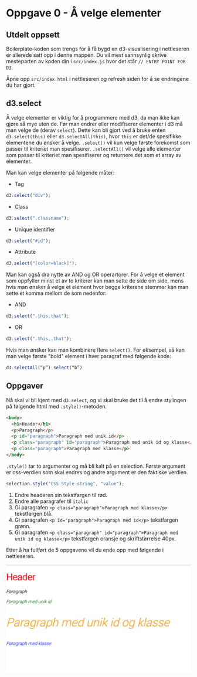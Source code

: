# Oppgave 0 - Å velge elementer

## Utdelt oppsett

Boilerplate-koden som trengs for å få bygd en d3-visualisering i nettleseren er allerede satt opp i denne mappen. Du vil mest sannsynlig skrive mesteparten av koden din i `src/index.js` hvor det står `// ENTRY POINT FOR D3`.

Åpne opp `src/index.html` i nettleseren og refresh siden for å se endringene du har gjort.

## d3.select

Å velge elementer er viktig for å programmere med d3, da man ikke kan gjøre så mye uten de. Før man endrer eller modifiserer elementer i d3 må man velge de (derav `select`). Dette kan bli gjort ved å bruke enten `d3.select(this)` eller `d3.selectAll(this)`, hvor `this` er det/de spesifikke elementene du ønsker å velge. `.select()` vil kun velge første forekomst som passer til kriteriet man spesifiserer. `.selectAll()` vil velge alle elementer som passer til kriteriet man spesifiserer og returnere det som et array av elementer.

Man kan velge elementer på følgende måter:

* Tag

```javascript
d3.select("div");
```

* Class

```javascript
d3.select(".classname");
```

* Unique identifier

```javascript
d3.select("#id");
```

* Attribute

```javascript
d3.select("[color=black]");
```

Man kan også dra nytte av AND og OR operartorer. For å velge et element som oppfyller minst et av to kriterer kan man sette de side om side, mens hvis man ønsker å velge et element hvor begge kriterene stemmer kan man sette et komma mellom de som nedenfor:

* AND

```javascript
d3.select(".this.that");
```

* OR

```javascript
d3.select(".this,.that");
```

Hvis man ønsker kan man kombinere flere `select()`. For eksempel, så kan man velge første "bold" element i hver paragraf med følgende kode:

```javascript
d3.selectAll(“p”).select(“b”)
```

## Oppgaver

Nå skal vi bli kjent med `d3.select`, og vi skal bruke det til å endre stylingen på følgende html med `.style()`-metoden.

```html
<body>
  <h1>Header</h1>
  <p>Paragraph</p>
  <p id="paragraph">Paragraph med unik id</p>
  <p class="paragraph" id="paragraph">Paragraph med unik id og klasse</p>
  <p class="paragraph">Paragraph med klasse</p>
</body>
```

`.style()` tar to argumenter og må bli kalt på en selection. Første argument er css-verdien som skal endres og andre argument er den faktiske verdien.

```javascript
selection.style("CSS Style string", "value");
```

1. Endre headeren sin tekstfargen til rød.
2. Endre alle paragrafer til `italic`
3. Gi paragrafen `<p class="paragraph">Paragraph med klasse</p>` tekstfargen blå.
4. Gi paragrafen `<p id="paragraph">Paragraph med id</p>` tekstfargen grønn.
5. Gi paragrafen `<p class="paragraph" id="paragraph">Paragraph med unik id og klasse</p>` tekstfargen oransje og skriftstørrelse 40px.

Etter å ha fullført de 5 oppgavene vil du ende opp med følgende i nettleseren.

![Resultat selections](../../img/selections.png)
